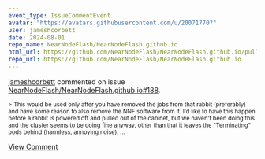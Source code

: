 ```yaml
---
event_type: IssueCommentEvent
avatar: "https://avatars.githubusercontent.com/u/20071770?"
user: jameshcorbett
date: 2024-08-01
repo_name: NearNodeFlash/NearNodeFlash.github.io
html_url: https://github.com/NearNodeFlash/NearNodeFlash.github.io/pull/188
repo_url: https://github.com/NearNodeFlash/NearNodeFlash.github.io
---
```


<a href='https://github.com/jameshcorbett' target='_blank'>jameshcorbett</a> commented on issue <a href='https://github.com/NearNodeFlash/NearNodeFlash.github.io/pull/188' target='_blank'>NearNodeFlash/NearNodeFlash.github.io#188</a>.

<small>> This would be used only after you have removed the jobs from that rabbit (preferably) and have some reason to also remove the NNF software from it. I'd like to have this happen before a rabbit is powered off and pulled out of the cabinet, but we haven't been doing this and the cluster seems to be doing fine anyway, other than that it leaves the "Terminating" pods behind (harmless, annoying noise)....</small>

<a href='https://github.com/NearNodeFlash/NearNodeFlash.github.io/pull/188' target='_blank'>View Comment</a>